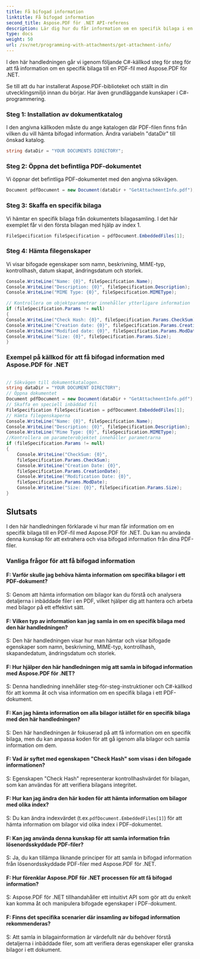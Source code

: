 ```yaml
---
title: Få bifogad information
linktitle: Få bifogad information
second_title: Aspose.PDF för .NET API-referens
description: Lär dig hur du får information om en specifik bilaga i en PDF-fil med Aspose.PDF för .NET. Steg för steg guide.
type: docs
weight: 50
url: /sv/net/programming-with-attachments/get-attachment-info/
---
```

I den här handledningen går vi igenom följande C#-källkod steg för steg för att få information om en specifik bilaga till en PDF-fil med Aspose.PDF för .NET.

Se till att du har installerat Aspose.PDF-biblioteket och ställt in din utvecklingsmiljö innan du börjar. Har även grundläggande kunskaper i C#-programmering.

### Steg 1: Installation av dokumentkatalog

I den angivna källkoden måste du ange katalogen där PDF-filen finns från vilken du vill hämta bifogad information. Ändra variabeln "dataDir" till önskad katalog.

```csharp
string dataDir = "YOUR DOCUMENTS DIRECTORY";
```

### Steg 2: Öppna det befintliga PDF-dokumentet

Vi öppnar det befintliga PDF-dokumentet med den angivna sökvägen.

```csharp
Document pdfDocument = new Document(dataDir + "GetAttachmentInfo.pdf");
```

### Steg 3: Skaffa en specifik bilaga

Vi hämtar en specifik bilaga från dokumentets bilagasamling. I det här exemplet får vi den första bilagan med hjälp av index 1.

```csharp
FileSpecification fileSpecification = pdfDocument.EmbeddedFiles[1];
```

### Steg 4: Hämta filegenskaper

Vi visar bifogade egenskaper som namn, beskrivning, MIME-typ, kontrollhash, datum skapat, ändringsdatum och storlek.

```csharp
Console.WriteLine("Name: {0}", fileSpecification.Name);
Console.WriteLine("Description: {0}", fileSpecification.Description);
Console.WriteLine("MIME Type: {0}", fileSpecification.MIMEType);

// Kontrollera om objektparametrar innehåller ytterligare information
if (fileSpecification.Params != null)
{
Console.WriteLine("Check Hash: {0}", fileSpecification.Params.CheckSum);
Console.WriteLine("Creation date: {0}", fileSpecification.Params.CreationDate);
Console.WriteLine("Modified date: {0}", fileSpecification.Params.ModDate);
Console.WriteLine("Size: {0}", fileSpecification.Params.Size);
}
```

### Exempel på källkod för att få bifogad information med Aspose.PDF för .NET
 
```csharp

// Sökvägen till dokumentkatalogen.
string dataDir = "YOUR DOCUMENT DIRECTORY";
// Öppna dokumentet
Document pdfDocument = new Document(dataDir + "GetAttachmentInfo.pdf");
// Skaffa en speciell inbäddad fil
FileSpecification fileSpecification = pdfDocument.EmbeddedFiles[1];
// Hämta filegenskaperna
Console.WriteLine("Name: {0}", fileSpecification.Name);
Console.WriteLine("Description: {0}", fileSpecification.Description);
Console.WriteLine("Mime Type: {0}", fileSpecification.MIMEType);
//Kontrollera om parameterobjektet innehåller parametrarna
if (fileSpecification.Params != null)
{
	Console.WriteLine("CheckSum: {0}",
	fileSpecification.Params.CheckSum);
	Console.WriteLine("Creation Date: {0}",
	fileSpecification.Params.CreationDate);
	Console.WriteLine("Modification Date: {0}",
	fileSpecification.Params.ModDate);
	Console.WriteLine("Size: {0}", fileSpecification.Params.Size);
}

```

## Slutsats

I den här handledningen förklarade vi hur man får information om en specifik bilaga till en PDF-fil med Aspose.PDF för .NET. Du kan nu använda denna kunskap för att extrahera och visa bifogad information från dina PDF-filer.

### Vanliga frågor för att få bifogad information 

#### F: Varför skulle jag behöva hämta information om specifika bilagor i ett PDF-dokument?

S: Genom att hämta information om bilagor kan du förstå och analysera detaljerna i inbäddade filer i en PDF, vilket hjälper dig att hantera och arbeta med bilagor på ett effektivt sätt.

#### F: Vilken typ av information kan jag samla in om en specifik bilaga med den här handledningen?

S: Den här handledningen visar hur man hämtar och visar bifogade egenskaper som namn, beskrivning, MIME-typ, kontrollhash, skapandedatum, ändringsdatum och storlek.

#### F: Hur hjälper den här handledningen mig att samla in bifogad information med Aspose.PDF för .NET?

S: Denna handledning innehåller steg-för-steg-instruktioner och C#-källkod för att komma åt och visa information om en specifik bilaga i ett PDF-dokument.

#### F: Kan jag hämta information om alla bilagor istället för en specifik bilaga med den här handledningen?

S: Den här handledningen är fokuserad på att få information om en specifik bilaga, men du kan anpassa koden för att gå igenom alla bilagor och samla information om dem.

#### F: Vad är syftet med egenskapen "Check Hash" som visas i den bifogade informationen?

S: Egenskapen "Check Hash" representerar kontrollhashvärdet för bilagan, som kan användas för att verifiera bilagans integritet.

#### F: Hur kan jag ändra den här koden för att hämta information om bilagor med olika index?

 S: Du kan ändra indexvärdet (t.ex.`pdfDocument.EmbeddedFiles[1]`) för att hämta information om bilagor vid olika index i PDF-dokumentet.

#### F: Kan jag använda denna kunskap för att samla information från lösenordsskyddade PDF-filer?

S: Ja, du kan tillämpa liknande principer för att samla in bifogad information från lösenordsskyddade PDF-filer med Aspose.PDF för .NET.

#### F: Hur förenklar Aspose.PDF för .NET processen för att få bifogad information?

S: Aspose.PDF för .NET tillhandahåller ett intuitivt API som gör att du enkelt kan komma åt och manipulera bifogade egenskaper i PDF-dokument.

#### F: Finns det specifika scenarier där insamling av bifogad information rekommenderas?

S: Att samla in bilagainformation är värdefullt när du behöver förstå detaljerna i inbäddade filer, som att verifiera deras egenskaper eller granska bilagor i ett dokument.